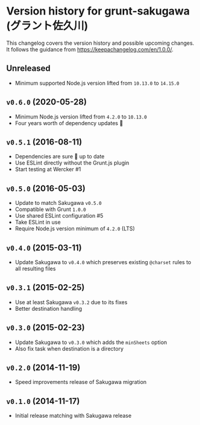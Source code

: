 # Version history for grunt-sakugawa (グラント佐久川)

This changelog covers the version history and possible upcoming changes.
It follows the guidance from https://keepachangelog.com/en/1.0.0/.

## Unreleased
- Minimum supported Node.js version lifted from `10.13.0` to `14.15.0`

## `v0.6.0` (2020-05-28)
- Minimum Node.js version lifted from `4.2.0` to `10.13.0`
- Four years worth of dependency updates :tophat:

## `v0.5.1` (2016-08-11)
- Dependencies are sure :tophat: up to date
- Use ESLint directly without the Grunt.js plugin
- Start testing at Wercker #1

## `v0.5.0` (2016-05-03)
- Update to match Sakugawa `v0.5.0`
- Compatible with Grunt `1.0.0`
- Use shared ESLint configuration #5
- Take ESLint in use
- Require Node.js version minimum of `4.2.0` (LTS)

## `v0.4.0` (2015-03-11)
- Update Sakugawa to `v0.4.0` which preserves existing `@charset` rules to all resulting files

## `v0.3.1` (2015-02-25)
- Use at least Sakugawa `v0.3.2` due to its fixes
- Better destination handling

## `v0.3.0` (2015-02-23)
- Update Sakugawa to `v0.3.0` which adds the `minSheets` option
- Also fix task when destination is a directory

## `v0.2.0` (2014-11-19)
- Speed improvements release of Sakugawa migration

## `v0.1.0` (2014-11-17)
- Initial release matching with Sakugawa release
